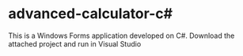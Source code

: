 # advanced-calculator-c#
This is a Windows Forms application developed on C#. Download the attached project and run in Visual Studio
